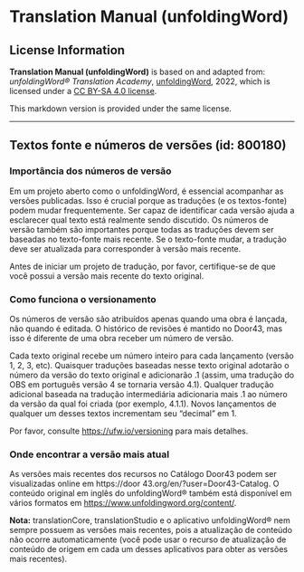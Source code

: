 # Translation Manual (unfoldingWord)

## License Information

**Translation Manual (unfoldingWord)** is based on and adapted from: _unfoldingWord® Translation Academy_, [unfoldingWord](https://unfoldingword.org/utw), 2022, which is licensed under a [CC BY-SA 4.0 license](https://creativecommons.org/licenses/by-sa/4.0/legalcode.en).

This markdown version is provided under the same license.



--------------------------------

## Textos fonte e números de versões (id: 800180)

### Importância dos números de versão

Em um projeto aberto como o unfoldingWord, é essencial acompanhar as versões publicadas. Isso é crucial porque as traduções (e os textos\-fonte) podem mudar frequentemente. Ser capaz de identificar cada versão ajuda a esclarecer qual texto está realmente sendo discutido. Os números de versão também são importantes porque todas as traduções devem ser baseadas no texto\-fonte mais recente. Se o texto\-fonte mudar, a tradução deve ser atualizada para corresponder à versão mais recente.

Antes de iniciar um projeto de tradução, por favor, certifique\-se de que você possui a versão mais recente do texto original.

### Como funciona o versionamento

Os números de versão são atribuídos apenas quando uma obra é lançada, não quando é editada. O histórico de revisões é mantido no Door43, mas isso é diferente de uma obra receber um número de versão.

Cada texto original recebe um número inteiro para cada lançamento (versão 1, 2, 3, etc). Quaisquer traduções baseadas nesse texto original adotarão o número da versão do texto original e adicionarão .1 (assim, uma tradução do OBS em português versão 4 se tornaria versão 4\.1\). Qualquer tradução adicional baseada na tradução intermediária adicionaria mais .1 ao número da versão da qual foi criada (por exemplo, 4\.1\.1\). Novos lançamentos de qualquer um desses textos incrementam seu “decimal” em 1\.

Por favor, consulte https://ufw.io/versioning para mais detalhes.

### Onde encontrar a versão mais atual

As versões mais recentes dos recursos no Catálogo Door43 podem ser visualizadas online em https://door 43\.org/en/?user\=Door43\-Catalog. O conteúdo original em inglês do unfoldingWord® também está disponível em vários formatos em https://www.unfoldingword.org/content/.

**Nota:** translationCore, translationStudio e o aplicativo unfoldingWord® nem sempre possuem as versões mais recentes, pois a atualização de conteúdo não ocorre automaticamente (você pode usar o recurso de atualização de conteúdo de origem em cada um desses aplicativos para obter as versões mais recentes).


